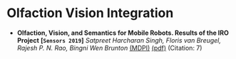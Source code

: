 # Olfaction Vision Integration

- **Olfaction, Vision, and Semantics for Mobile Robots. Results of the IRO Project**
 **[`Sensors 2019`]** *Satpreet Harcharan Singh, Floris van Breugel, Rajesh P. N. Rao, Bingni Wen Brunton* [(MDPI)](https://www.mdpi.com/1424-8220/19/16/3488) [(pdf)](./Olfaction%20Vision%20and%20Semantics%20for%20Mobile%20Robots.pdf) (Citation: 7)


